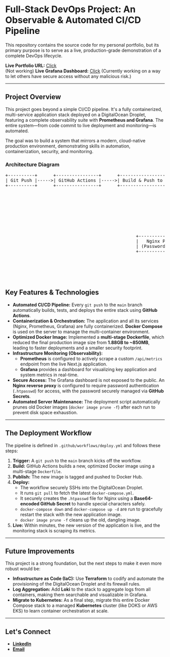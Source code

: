 # Full-Stack DevOps Project: An Observable & Automated CI/CD Pipeline

This repository contains the source code for my personal portfolio, but its primary purpose is to serve as a live, production-grade demonstration of a complete DevOps lifecycle.

**Live Portfolio URL:** [Click](https://portfolio-five-lemon-yoqaqn1pf0.vercel.app/)  
(Not working) **Live Grafana Dashboard:** [Click](#) (Currently working on a way to let others have secure access without any malicious risk.)

---

## Project Overview

This project goes beyond a simple CI/CD pipeline. It's a fully containerized, multi-service application stack deployed on a DigitalOcean Droplet, featuring a complete observability suite with **Prometheus and Grafana**. The entire system—from code commit to live deployment and monitoring—is automated.

The goal was to build a system that mirrors a modern, cloud-native production environment, demonstrating skills in automation, containerization, security, and monitoring.

### Architecture Diagram

<pre>
+----------+      +----------------+      +----------------------------+            +-----------------+
| Git Push |----->| GitHub Actions |----->| Build & Push to Docker Hub |   ----->   |  SSH to Droplet |
+----------+      +----------------+      +----------------------------+            +-----------------+
                                                                                           |
                                                                                           v
                                                                                 +--------------------+
                                                                                 | Docker Compose Up  |
                                                                                 +--------------------+
                                                                                           |
                                                             +-----------------------------+------------------------------+
                                                             |                             |                              |
                                                             v                             v                              v
                                                 +-----------------+               +----------------------+        +-------------+
                                                 |   Nginx Proxy   |   ------>     |      Grafana         |        | Next.js App |
                                                 | (Password Auth) |               |      (:3001)         |        |    (:80)    |
                                                 +-----------------+               +----------------------+        +-------------+
                                                                                           ^                              |
                                                                                           |                              v
                                                                                 +----------------------+         +----------------------+
                                                                                 | Collects Metrics From| ----->  |   Prometheus (:9090) |
                                                                                 +----------------------+         +----------------------+
</pre>

## Key Features & Technologies

- **Automated CI/CD Pipeline:** Every `git push` to the `main` branch automatically builds, tests, and deploys the entire stack using **GitHub Actions**.
- **Containerization & Orchestration:** The application and all its services (Nginx, Prometheus, Grafana) are fully containerized. **Docker Compose** is used on the server to manage the multi-container environment.
- **Optimized Docker Image:** Implemented a **multi-stage Dockerfile**, which reduced the final production image size from **1.88GB to ~850MB**, leading to faster deployments and a smaller security footprint.
- **Infrastructure Monitoring (Observability):**
  - **Prometheus** is configured to actively scrape a custom `/api/metrics` endpoint from the live Next.js application.
  - **Grafana** provides a dashboard for visualizing key application and system metrics in real-time.
- **Secure Access:** The Grafana dashboard is not exposed to the public. An **Nginx reverse proxy** is configured to require password authentication (`.htpasswd`) for access, with the password securely managed via **GitHub Secrets**.
- **Automated Server Maintenance:** The deployment script automatically prunes old Docker images (`docker image prune -f`) after each run to prevent disk space exhaustion.

---

## The Deployment Workflow

The pipeline is defined in `.github/workflows/deploy.yml` and follows these steps:

1.  **Trigger:** A `git push` to the `main` branch kicks off the workflow.
2.  **Build:** GitHub Actions builds a new, optimized Docker image using a multi-stage `Dockerfile`.
3.  **Publish:** The new image is tagged and pushed to Docker Hub.
4.  **Deploy:**
    - The workflow securely SSHs into the DigitalOcean Droplet.
    - It runs `git pull` to fetch the latest `docker-compose.yml`.
    - It securely creates the `.htpasswd` file for Nginx using a **Base64-encoded GitHub Secret** to handle special characters safely.
    - `docker-compose down` and `docker-compose up -d` are run to gracefully restart the stack with the new application image.
    - `docker image prune -f` cleans up the old, dangling image.
5.  **Live:** Within minutes, the new version of the application is live, and the monitoring stack is scraping its metrics.

---

## Future Improvements

This project is a strong foundation, but the next steps to make it even more robust would be:

- **Infrastructure as Code (IaC):** Use **Terraform** to codify and automate the provisioning of the DigitalOcean Droplet and its firewall rules.
- **Log Aggregation:** Add **Loki** to the stack to aggregate logs from all containers, making them searchable and visualizable in Grafana.
- **Migrate to Kubernetes:** As a final step, migrate this entire Docker Compose stack to a managed **Kubernetes** cluster (like DOKS or AWS EKS) to learn container orchestration at scale.

---
## Let's Connect

* **[LinkedIn](https://www.linkedin.com/in/vansh-sharma-4a6882245/)**
* **[Email](mailto:shenlong.codes@gmail.com)** 